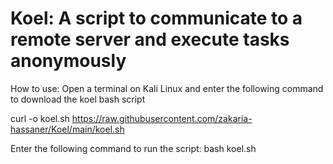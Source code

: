 # Koel: A script to communicate to a remote server and execute tasks anonymously 

How to use: 
Open a terminal on Kali Linux and enter the following command to download the koel bash script 

curl -o koel.sh https://raw.githubusercontent.com/zakaria-hassaner/Koel/main/koel.sh

Enter the following command to run the script:
bash koel.sh

